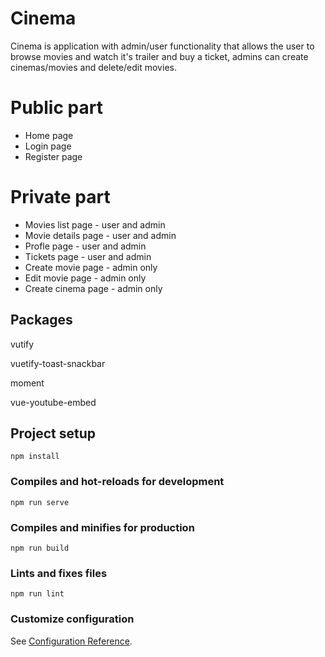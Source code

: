 # Cinema

Cinema is application with admin/user functionality that allows the user to browse movies and watch it's trailer and buy a ticket, admins can create cinemas/movies and delete/edit movies.

# Public part

* Home page
* Login page
* Register page

# Private part

* Movies list page - user and admin
* Movie details page - user and admin
* Profle page - user and admin
* Tickets page - user and admin
* Create movie page - admin only
* Edit movie page - admin only
* Create cinema page - admin only

## Packages 
vutify

vuetify-toast-snackbar

moment

vue-youtube-embed


## Project setup
```
npm install
```

### Compiles and hot-reloads for development
```
npm run serve
```

### Compiles and minifies for production
```
npm run build
```

### Lints and fixes files
```
npm run lint
```

### Customize configuration
See [Configuration Reference](https://cli.vuejs.org/config/).
